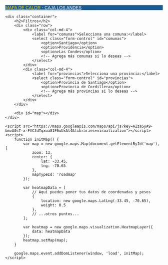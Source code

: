 
<html lang="en">
<head>
    <meta charset="UTF-8">
    <meta name="viewport" content="width=device-width, initial-scale=1.0">
    <title>Mapa de Calor y Comunas</title>
    <link rel="icon" type="image/x-icon" href="assets/favicon.ico">
    <script src="https://use.fontawesome.com/releases/v6.3.0/js/all.js" crossorigin="anonymous"></script>
    <link href="https://fonts.googleapis.com/css?family=Varela+Round" rel="stylesheet">
    <link href="https://fonts.googleapis.com/css?family=Nunito:200,200i,300,300i,400,400i,600,600i,700,700i,800,800i,900,900i" rel="stylesheet">
    <link href="css/styles.css" rel="stylesheet">
    <style>
        body {
            font-family: 'Arial', sans-serif;
            background-image: url('https://upload.wikimedia.org/wikipedia/commons/thumb/3/34/Logotipo_Caja_Los_Andes.svg/2560px-Logotipo_Caja_Los_Andes.svg.png');
            background-repeat: no-repeat;
            background-size: cover;
            background-position: center center;
        }
        .navbar {
            background-color: #014a84;
            opacity: 0.9;
        }
        .navbar-brand {
            color: white !important;
        }
        #title {
            color: #FFD100;
        }
        #map {
            height: 80vh;
            width: 100%;
            margin-top: 20px;
            border-radius: 8px;
        }
        .container {
            background-color: rgba(255, 255, 255, 0.8);
            padding: 20px;
            border-radius: 8px;
            margin-top: 20px;
        }
    </style>
</head>
<body>
    <nav class="navbar navbar-expand-lg navbar-dark">
        <a class="navbar-brand" href="#"><span id="title">MAPA DE CALOR</span> - CAJA LOS ANDES</a>
    </nav>

    <div class="container">
        <h2>Filtros</h2>
        <div class="row">
            <div class="col-md-4">
                <label for="comunas">Selecciona una comuna:</label>
                <select class="form-control" id="comunas">
                    <option>Santiago</option>
                    <option>Providencia</option>
                    <option>Las Condes</option>
                    <!-- Agrega más comunas si lo deseas -->
                </select>
            </div>
            <div class="col-md-4">
                <label for="provincias">Selecciona una provincia:</label>
                <select class="form-control" id="provincias">
                    <option>Provincia de Santiago</option>
                    <option>Provincia de Cordillera</option>
                    <!-- Agrega más provincias si lo deseas -->
                </select>
            </div>
        </div>

        <div id="map"></div>
    </div>

    <script src="https://maps.googleapis.com/maps/api/js?key=AIzaSyA9-bmvA0sT-x-FVC3dTqxua81F6uUxAl4&libraries=visualization"></script>
    <script>
        function initMap() {
            var map = new google.maps.Map(document.getElementById('map'), {
                zoom: 13,
                center: {
                    lat: -33.45,
                    lng: -70.65
                },
                mapTypeId: 'roadmap'
            });

            var heatmapData = [
                // Aquí puedes poner tus datos de coordenadas y pesos
                {
                    location: new google.maps.LatLng(-33.45, -70.65),
                    weight: 0.5
                },
                // ...otros puntos...
            ];

            var heatmap = new google.maps.visualization.HeatmapLayer({
                data: heatmapData
            });
            heatmap.setMap(map);
        }

        google.maps.event.addDomListener(window, 'load', initMap);
    </script>
</body>
</html>
